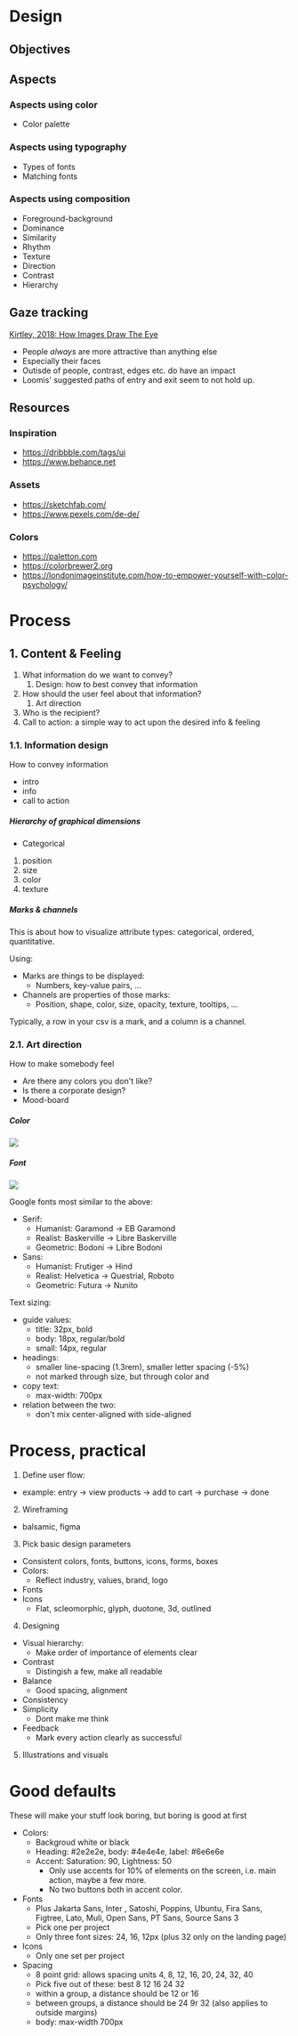 # Design

## Objectives

## Aspects

### Aspects using color

- Color palette

### Aspects using typography

- Types of fonts
- Matching fonts

### Aspects using composition

- Foreground-background
- Dominance
- Similarity
- Rhythm
- Texture
- Direction
- Contrast
- Hierarchy

## Gaze tracking

[Kirtley, 2018: How Images Draw The Eye](https://d1wqtxts1xzle7.cloudfront.net/83340544/0276237417693564-libre.pdf?1649278514=&response-content-disposition=inline%3B+filename%3DHow_Images_Draw_the_Eye.pdf&Expires=1676635930&Signature=XdO4HodkDkoY-W65qcntpcNsCmMV9nXAKzOvH4G2WfJcgJW8aVcRwcGtQYf0xq23ZGiK6iVfdkyj2OOfzbG1qgxhVI6eJwy2ZdSS2TyhiCuTIQeDRqQte8HwqQUM213ye~wPa-eK-81uA7zfx1lQVAFe0af5cPqroZfknoQZ6A9yzxyegrwFSYQquHR9RBeyGqnUlpe5ag29lfFFrTSZFq7PieK2PoPavEg4V4IWHyMCdqqJinLykmaTNIWB0eFTr4wAEKinoMBbz9CEjkqq9ZAYqTezQGwizXoTUXUsCaEupVnRwbPiEp--TQ3mSQthjwUREGj4oGJckWJMcqPqZw__&Key-Pair-Id=APKAJLOHF5GGSLRBV4ZA)

- People _always_ are more attractive than anything else
- Especially their faces
- Outisde of people, contrast, edges etc. do have an impact
- Loomis' suggested paths of entry and exit seem to not hold up.

## Resources

### Inspiration

- https://dribbble.com/tags/ui
- https://www.behance.net

### Assets

- https://sketchfab.com/
- https://www.pexels.com/de-de/

### Colors

- https://paletton.com
- https://colorbrewer2.org
- https://londonimageinstitute.com/how-to-empower-yourself-with-color-psychology/

# Process

## 1. Content & Feeling

1.  What information do we want to convey?
    1. Design: how to best convey that information
2.  How should the user feel about that information?
    1. Art direction
3.  Who is the recipient?
4.  Call to action: a simple way to act upon the desired info & feeling

### 1.1. Information design

How to convey information

- intro
- info
- call to action

##### Hierarchy of graphical dimensions

- Categorical

1. position
2. size
3. color
4. texture

##### Marks & channels

This is about how to visualize attribute types: categorical, ordered, quantitative.

Using:

- Marks are things to be displayed:
  - Numbers, key-value pairs, ...
- Channels are properties of those marks:
  - Position, shape, color, size, opacity, texture, tooltips, ...

Typically, a row in your csv is a mark, and a column is a channel.

### 2.1. Art direction

How to make somebody feel

- Are there any colors you don't like?
- Is there a corporate design?
- Mood-board

##### Color

<img src="https://raw.githubusercontent.com/MichaelLangbein/tdl2/main/backend/data/assets/programming/color_emotions.png">

##### Font

<img src="https://raw.githubusercontent.com/MichaelLangbein/tdl2/main/backend/data/assets/programming/fonts.png">

Google fonts most similar to the above:

- Serif:
  - Humanist: Garamond -> EB Garamond
  - Realist: Baskerville -> Libre Baskerville
  - Geometric: Bodoni -> Libre Bodoni
- Sans:
  - Humanist: Frutiger -> Hind
  - Realist: Helvetica -> Questrial, Roboto
  - Geometric: Futura -> Nunito

Text sizing:

- guide values:
  - title: 32px, bold
  - body: 18px, regular/bold
  - small: 14px, regular
- headings:
  - smaller line-spacing (1.3rem), smaller letter spacing (-5%)
  - not marked through size, but through color and
- copy text:
  - max-width: 700px
- relation between the two:
  - don't mix center-aligned with side-aligned

# Process, practical

1. Define user flow:

- example: entry -> view products -> add to cart -> purchase -> done

2. Wireframing

- balsamic, figma

3. Pick basic design parameters

- Consistent colors, fonts, buttons, icons, forms, boxes
- Colors:
  - Reflect industry, values, brand, logo
- Fonts
- Icons
  - Flat, scleomorphic, glyph, duotone, 3d, outlined

4. Designing

- Visual hierarchy:
  - Make order of importance of elements clear
- Contrast
  - Distingish a few, make all readable
- Balance
  - Good spacing, alignment
- Consistency
- Simplicity
  - Dont make me think
- Feedback
  - Mark every action clearly as successful

5. Illustrations and visuals

# Good defaults

These will make your stuff look boring, but boring is good at first

- Colors:
  - Backgroud white or black
  - Heading: #2e2e2e, body: #4e4e4e, label: #6e6e6e
  - Accent: Saturation: 90, Lightness: 50
    - Only use accents for 10% of elements on the screen, i.e. main action, maybe a few more.
    - No two buttons both in accent color.
- Fonts
  - Plus Jakarta Sans, Inter , Satoshi, Poppins, Ubuntu, Fira Sans, Figtree, Lato, Muli, Open Sans, PT Sans, Source Sans 3
  - Pick one per project
  - Only three font sizes: 24, 16, 12px (plus 32 only on the landing page)
- Icons
  - Only one set per project
- Spacing
  - 8 point grid: allows spacing units 4, 8, 12, 16, 20, 24, 32, 40
  - Pick five out of these: best 8 12 16 24 32
  - within a group, a distance should be 12 or 16
  - between groups, a distance should be 24 9r 32 (also applies to outside margins)
  - body: max-width 700px
